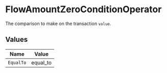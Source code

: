 # FlowAmountZeroConditionOperator

The comparison to make on the transaction `value`.


## Values

| Name      | Value     |
| --------- | --------- |
| `EqualTo` | equal_to  |